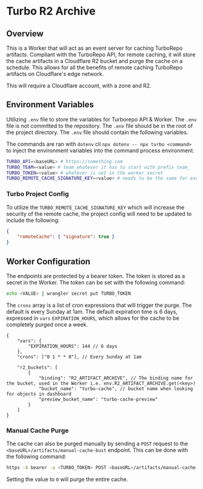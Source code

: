 # Turbo R2 Archive

## Overview

This is a Worker that will act as an event server for caching TurboRepo artifacts. Compliant with the TurboRepo API, for remote caching, it will store the cache artifacts in a Cloudflare R2 bucket and purge the cache on a schedule. This allows for all the benefits of remote caching TurboRepo artifacts on Cloudflare's edge network.

This will require a Cloudflare account, with a zone and R2.

## Environment Variables

Utilizing `.env` file to store the variables for Turborepo API & Worker. The `.env` file is not committed to the repository. The `.env` file should be in the root of the project directory. The `.env` file should contain the following variables.

The commands are ran with `dotenv` cli `npx dotenv -- npx turbo <command>` to inject the environment variables into the command process environment.

```bash
TURBO_API=<baseURL> # https://something.com
TURBO_TEAM=<value> # team_whatever it has to start with prefix team_
TURBO_TOKEN=<value> # whatever is set in the worker secret
TURBO_REMOTE_CACHE_SIGNATURE_KEY=<value> # needs to be the same for every one using the same cache
```

### Turbo Project Config

To utilize the `TURBO_REMOTE_CACHE_SIGNATURE_KEY` which will increase the security of the remote cache, the project config will need to be updated to include the following:

```json
{
	"remoteCache": { "signature": true }
}
```

## Worker Configuration

The endpoints are protected by a bearer token. The token is stored as a secret in the Worker. The token can be set with the following command:

```bash
echo <VALUE> | wrangler secret put TURBO_TOKEN
```

The `crons` array is a list of cron expressions that will trigger the purge. The default is every Sunday at 1am. The default expiration time is 6 days, expressed in `vars` `EXPIRATION_HOURS`, which allows for the cache to be completely purged once a week.

```jsonc
{
	"vars": {
		"EXPIRATION_HOURS": 144 // 6 days
	},
	"crons": ["0 1 * * 0"], // Every Sunday at 1am

	"r2_buckets": [
		{
			"binding": "R2_ARTIFACT_ARCHIVE", // The binding name for the bucket, used in the Worker i.e. env.R2_ARTIFACT_ARCHIVE.get(<key>)
			"bucket_name": "turbo-cache", // bucket name when looking for objects in dashboard
			"preview_bucket_name": "turbo-cache-preview"
		}
	]
}
```

### Manual Cache Purge

The cache can also be purged manually by sending a `POST` request to the `<baseURL>/artifacts/manual-cache-bust` endpoint. This can be done with the following command:

```bash
https -A bearer -a <TURBO_TOKEN> POST <baseURL>/artifacts/manual-cache-bust expireInHours:=0
```

Setting the value to `0` will purge the entire cache.
